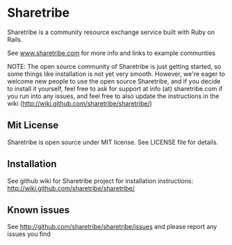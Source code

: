 # Sharetribe

Sharetribe is a community resource exchange service built with Ruby on Rails. 

See www.sharetribe.com for more info and links to example communties

NOTE: The open source community of Sharetribe is just getting started, so some things like installation is not yet very smooth. However, we're eager to welcome new people to use the open source Sharetribe, and if you decide to install it yourself, feel free to ask for support at info (at) sharetribe.com if you run into any issues, and feel free to also update the instructions in the wiki (http://wiki.github.com/sharetribe/sharetribe/)


## Mit License

Sharetribe is open source under MIT license. See LICENSE file for details.

## Installation

See github wiki for Sharetribe project for installation instructions: http://wiki.github.com/sharetribe/sharetribe/

## Known issues
 
See http://github.com/sharetribe/sharetribe/issues and please report any issues you find